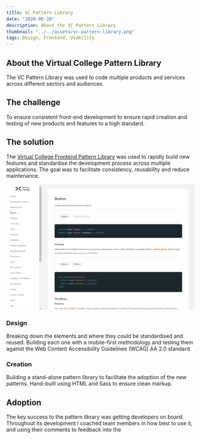 ```yaml
---
title: VC Pattern Library
date: "2020-06-20"
description: About the VC Pattern Library
thumbnail: "../../assets/vc-pattern-library.png"
tags: Design, Frontend, Usability
---
```


## About the Virtual College Pattern Library
The VC Pattern Library was used to code multiple products and services across different sectors and audiences. 

## The challenge
To ensure consistent front-end development to ensure rapid creation and testing of new products and features to a high standard.

## The solution
The [Virtual College Frontend Pattern Library](https://virtualcollege.github.io/vc-app-patterns/#/) was used to rapidly build new features and standardise the development process across multiple applications. The goal was to facilitate consistency, reusability and reduce maintenance.

![Pattern Library](./pattern-library.png)

### Design
Breaking down the elements and where they could be standardised and reused. Building each one with a mobile-first methodology and testing them against the Web Content Accessibility Guidelines (WCAG) AA 2.0 standard.

### Creation
Building a stand-alone pattern library to facilitate the adoption of the new patterns. Hand-built using HTML and Sass to ensure clean markup.

## Adoption
The key success to the pattern library was getting developers on board. Throughout its development I coached team members in how best to use it, and using their comments to feedback into the 